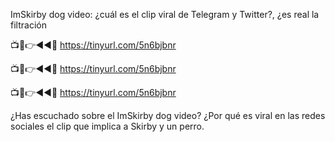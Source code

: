 ImSkirby dog video: ¿cuál es el clip viral de Telegram y Twitter?, ¿es real la filtración

📺📱👉◄◄🔴  https://tinyurl.com/5n6bjbnr

📺📱👉◄◄🔴  https://tinyurl.com/5n6bjbnr

📺📱👉◄◄🔴  https://tinyurl.com/5n6bjbnr

¿Has escuchado sobre el ImSkirby dog video? ¿Por qué es viral en las redes sociales el clip que implica a Skirby y un perro.

